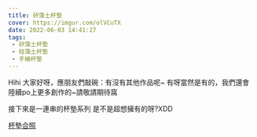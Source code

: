 ```yaml
---
title: 矽藻土杯墊
cover: https://imgur.com/olVCuTX
date: 2022-06-03 14:41:27
tags:
 - 矽藻土杯墊
 - 硅藻土杯墊
 - 手繪杯墊
---
```

Hihi 大家好呀，應朋友們敲碗：有沒有其他作品呢~
有呀當然是有的，我們還會陸續po上更多創作的~請敬請期待窩

接下來是一連串的杯墊系列
是不是超想擁有的呀?XDD

[杯墊合照](https://imgur.com/olVCuTX)